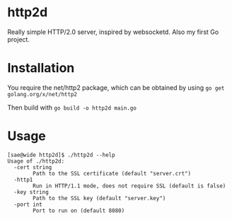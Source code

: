 # http2d
Really simple HTTP/2.0 server, inspired by websocketd. Also my first Go project.

# Installation
You require the net/http2 package, which can be obtained by using `go get golang.org/x/net/http2`

Then build with `go build -o http2d main.go`

# Usage
```
[sae@wide http2d]$ ./http2d --help
Usage of ./http2d:
  -cert string
        Path to the SSL certificate (default "server.crt")
  -http1
        Run in HTTP/1.1 mode, does not require SSL (default is false)
  -key string
        Path to the SSL key (default "server.key")
  -port int
        Port to run on (default 8080)
```
